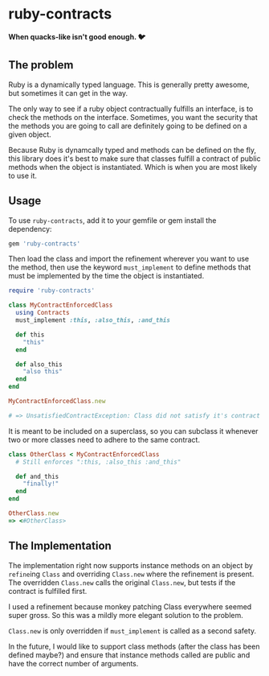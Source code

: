 ruby-contracts
======

**When quacks-like isn't good enough. :bird:**

The problem
----

Ruby is a dynamically typed language. This is generally pretty awesome, but sometimes it can get in the way.

The only way to see if a ruby object contractually fulfills an interface, is to check the methods on the interface.
Sometimes, you want the security that the methods you are going to call are definitely going to be defined on a given
object.

Because Ruby is dynamcally typed and methods can be defined on the fly, this library does it's best to make sure that classes
fulfill a contract of public methods when the object is instantiated. Which is when you are most likely to use it.

Usage
----

To use `ruby-contracts`, add it to your gemfile or gem install the dependency:

```Ruby
gem 'ruby-contracts'
```

Then load the class and import the refinement wherever you want to use the method, then use the keyword `must_implement` to
define methods that must be implemented by the time the object is instantiated.

```Ruby
require 'ruby-contracts'

class MyContractEnforcedClass
  using Contracts
  must_implement :this, :also_this, :and_this

  def this
    "this"
  end

  def also_this
    "also this"
  end
end

MyContractEnforcedClass.new

# => UnsatisfiedContractException: Class did not satisfy it's contract on instansiation. The following methods were undefined or not public: [:and_this]
```

It is meant to be included on a superclass, so you can subclass it whenever two or more classes need to adhere to the same contract.

```Ruby
class OtherClass < MyContractEnforcedClass
  # Still enforces ":this, :also_this :and_this"

  def and_this
    "finally!"
  end
end

OtherClass.new
=> <#OtherClass>

```

The Implementation
----

The implementation right now supports instance methods on an object by `refine`ing `Class` and overriding `Class.new` where the refinement is present.
The overridden `Class.new` calls the original `Class.new`, but tests if the contract is fulfilled first.

I used a refinement because monkey patching Class everywhere seemed super gross. So this was a mildly more elegant solution to the problem.

`Class.new` is only overridden if `must_implement` is called as a second safety.

In the future, I would like to support class methods (after the class has been defined maybe?) and ensure that instance methods called are public
and have the correct number of arguments.


